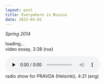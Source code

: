 ```yaml
---
layout: post
title: Everywhere is Russia
date: 2015-03-01
---
```

*Spring 2014*    

<div class="lazycontainer"><div class="lazyYT" data-youtube-id="nMzH31ZA1kk" data-ratio="16:9">loading...</div></div>
video essay, 3:38 (rus)  

<audio src="/images/everywhereisrussia/everywhereisrussia.mp3" preload="none" controls></audio>    
radio show for PRAVDA (Helsinki), 4:21 (eng)
